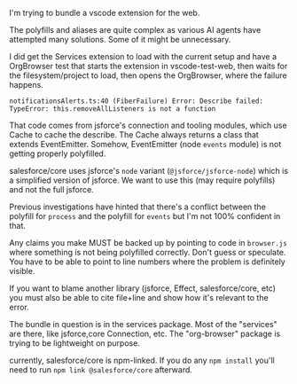 I'm trying to bundle a vscode extension for the web.

The polyfills and aliases are quite complex as various AI agents have attempted many solutions. Some of it might be unnecessary.

I did get the Services extension to load with the current setup and have a OrgBrowser test that starts the extension in vscode-test-web, then waits for the filesystem/project to load, then opens the OrgBrowser, where the failure happens.

`notificationsAlerts.ts:40 (FiberFailure) Error: Describe failed: TypeError: this.removeAllListeners is not a function`

That code comes from jsforce's connection and tooling modules, which use Cache to cache the describe. The Cache always returns a class that extends EventEmitter. Somehow, EventEmitter (node `events` module) is not getting properly polyfilled.

salesforce/core uses jsforce's `node` variant (`@jsforce/jsforce-node`) which is a simplified version of jsforce. We want to use this (may require polyfills) and not the full jsforce.

Previous investigations have hinted that there's a conflict between the polyfill for `process` and the polyfill for `events` but I'm not 100% confident in that.

Any claims you make MUST be backed up by pointing to code in `browser.js` where something is not being polyfilled correctly. Don't guess or speculate. You have to be able to point to line numbers where the problem is definitely visible.

If you want to blame another library (jsforce, Effect, salesforce/core, etc) you must also be able to cite file+line and show how it's relevant to the error.

The bundle in question is in the services package. Most of the "services" are there, like jsforce,core Connection, etc. The "org-browser" package is trying to be lightweight on purpose.

currently, salesforce/core is npm-linked. If you do any `npm install` you'll need to run `npm link @salesforce/core` afterward.
